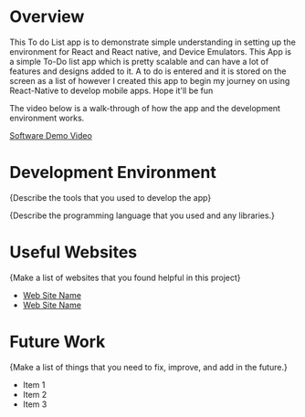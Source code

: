# Overview

This To do List app is to demonstrate simple understanding in setting up the environment for React and React native, and Device Emulators.
This App is a simple To-Do list app which is pretty scalable and can have a lot of features and designs added to it. A to do is entered and it is stored on the screen as a list of however
I created this app to begin my journey on using React-Native to develop mobile apps. Hope it'll be fun

The video below is a walk-through of how the app and the development environment works.

[Software Demo Video](http://youtube.link.goes.here)

# Development Environment

{Describe the tools that you used to develop the app}

{Describe the programming language that you used and any libraries.}

# Useful Websites

{Make a list of websites that you found helpful in this project}
* [Web Site Name](http://url.link.goes.here)
* [Web Site Name](http://url.link.goes.here)

# Future Work

{Make a list of things that you need to fix, improve, and add in the future.}
* Item 1
* Item 2
* Item 3